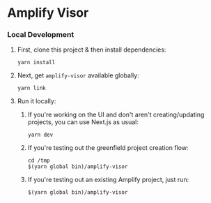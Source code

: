 # Amplify Visor

### Local Development

1. First, clone this project & then install dependencies:

   ```shell
   yarn install
   ```

1. Next, get `amplify-visor` available globally:

   ```shell
   yarn link
   ```

1. Run it locally:

   1. If you're working on the UI and don't aren't creating/updating projects, you can use Next.js as usual:

      ```shell
      yarn dev
      ```

   1. If you're testing out the greenfield project creation flow:

      ```shell
      cd /tmp
      $(yarn global bin)/amplify-visor
      ```

   1. If you're testing out an existing Amplify project, just run:

      ```shell
      $(yarn global bin)/amplify-visor
      ```
